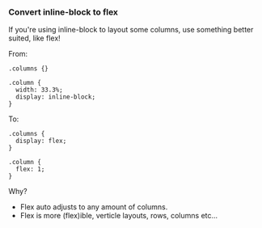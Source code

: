 ### Convert inline-block to flex

If you're using inline-block to layout some columns, use something better suited, like flex!

From:
```
.columns {}

.column {
  width: 33.3%;
  display: inline-block;
}
```

To:
```
.columns {
  display: flex;
}

.column {
  flex: 1;
}
```

Why?

- Flex auto adjusts to any amount of columns.
- Flex is more (flex)ible, verticle layouts, rows, columns etc...
